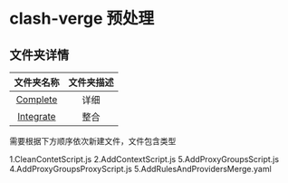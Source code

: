 # clash-verge 预处理

## 文件夹详情

|文件夹名称|文件夹描述|
|:--:|:--:|
|[Complete](https://github.com/zzcabc/Rules/tree/master/Rules_Parsers/Complete)|详细|
|[Integrate](https://github.com/zzcabc/Rules/tree/master/Rules_Parsers/Integrate)|整合|


需要根据下方顺序依次新建文件，文件包含类型

1.CleanContetScript.js
2.AddContextScript.js
5.AddProxyGroupsScript.js
4.AddProxyGroupsProxyScript.js
5.AddRulesAndProvidersMerge.yaml
